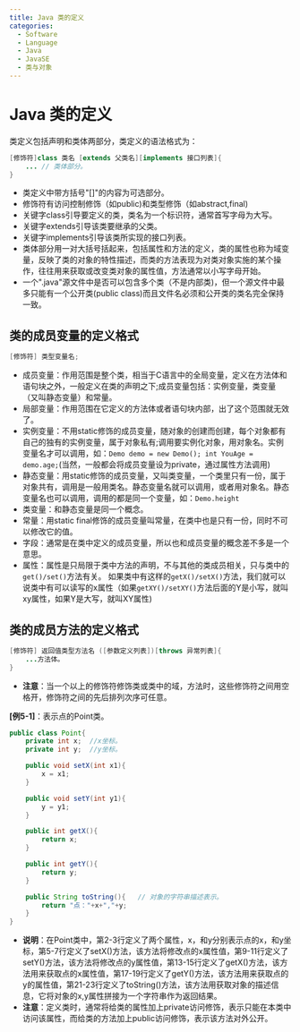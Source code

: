```yaml
---
title: Java 类的定义
categories:
  - Software
  - Language
  - Java
  - JavaSE
  - 类与对象
---
```

# Java 类的定义

类定义包括声明和类体两部分，类定义的语法格式为：

```java
[修饰符]class 类名 [extends 父类名][implements 接口列表]{
    ... // 类体部分。
}
```

- 类定义中带方括号"[]"的内容为可选部分。
- 修饰符有访问控制修饰（如public)和类型修饰（如abstract,final)
- 关键字class引导要定义的类，类名为一个标识符，通常首写字母为大写。
- 关键字extends引导该类要继承的父类。
- 关键字implements引导该类所实现的接口列表。
- 类体部分用一对大括号括起来，包括属性和方法的定义，类的属性也称为域变量，反映了类的对象的特性描述，而类的方法表现为对类对象实施的某个操作，往往用来获取或改变类对象的属性值，方法通常以小写字母开始。
- 一个".java"源文件中是否可以包含多个类（不是内部类)，但一个源文件中最多只能有一个公开类(public class)而且文件名必须和公开类的类名完全保持一致。

## 类的成员变量的定义格式

```java
[修饰符] 类型变量名;
```

- 成员变量：作用范围是整个类，相当于C语言中的全局变量，定义在方法体和语句块之外，一般定义在类的声明之下;成员变量包括：实例变量，类变量（又叫静态变量）和常量。
- 局部变量：作用范围在它定义的方法体或者语句块内部，出了这个范围就无效了。
- 实例变量：不用static修饰的成员变量，随对象的创建而创建，每个对象都有自己的独有的实例变量，属于对象私有;调用要实例化对象，用对象名。实例变量名才可以调用，如：`Demo demo = new Demo(); int YouAge = demo.age;`(当然，一般都会将成员变量设为private，通过属性方法调用)
- 静态变量：用static修饰的成员变量，又叫类变量，一个类里只有一份，属于对象共有，调用是一般用类名。静态变量名就可以调用，或者用对象名。静态变量名也可以调用，调用的都是同一个变量，如：`Demo.height`
- 类变量：和静态变量是同一个概念。
- 常量：用static final修饰的成员变量叫常量，在类中也是只有一份，同时不可以修改它的值。
- 字段：通常是在类中定义的成员变量，所以也和成员变量的概念差不多是一个意思。
- 属性：属性是只局限于类中方法的声明，不与其他的类成员相关，只与类中的`get()/set()`方法有关。
  如果类中有这样的`getX()/setX()`方法，我们就可以说类中有可以读写的x属性（如果`getXY()/setXY()`方法后面的Y是小写，就叫xy属性，如果Y是大写，就叫XY属性)

## 类的成员方法的定义格式

```java
[修饰符] 返回值类型方法名 ([参数定义列表])[throws 异常列表]{
    ...方法体。
}
```

- **注意**：当一个以上的修饰符修饰类或类中的域，方法时，这些修饰符之间用空格开，修饰符之间的先后排列次序可任意。

**[例5-1]**：表示点的Point类。

```java
public class Point{
    private int x;	//x坐标。
    private int y;	//y坐标。

    public void setX(int x1){
        x = x1;
    }

    public void setY(int y1){
        y = y1;
    }

    public int getX(){
        return x;
    }

    public int getY(){
        return y;
    }

    public String toString(){	// 对象的字符串描述表示。
        return "点："+x+","+y;
    }
}
```

- **说明**：在Point类中，第2-3行定义了两个属性，x，和y分别表示点的x，和y坐标，第5-7行定义了setX()方法，该方法将修改点的x属性值，第9-11行定义了setY()方法，该方法将修改点的y属性值，第13-15行定义了getX()方法，该方法用来获取点的x属性值，第17-19行定义了getY()方法，该方法用来获取点的y的属性值，第21-23行定义了toString()方法，该方法用获取对象的描述信息，它将对象的x,y属性拼接为一个字符串作为返回结果。
- **注意**：定义类时，通常将给类的属性加上private访问修饰，表示只能在本类中访问该属性，而给类的方法加上public访问修饰，表示该方法对外公开。

